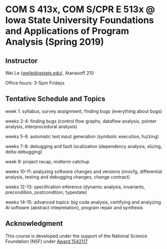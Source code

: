 # COM S 413x, COM S/CPR E 513x @ Iowa State University Foundations and Applications of Program Analysis (Spring 2019) #

## Instructor ## 
Wei Le (weile@iastate.edu), Atanasoff 210

Office hours: 3-5pm Fridays

## Tentative Schedule and Topics ##
week 1: syllabus, survey assignment, finding bugs (everything about bugs)

weeks 2-4: finding bugs (control flow graphs, dataflow analysis, pointer analysis, interprocedural analysis)

weeks 5-6: automatic test input generation (symbolic execution, fuzzing)

weeks 7-8: debugging and fault localization (dependency analysis, slicing, delta-debugging)

week 9: project recap, midterm catchup 

weeks 10-11: analyzing software changes and versions (mvicfg, differential analysis, testing and debugging changes, change contract)

weeks 12-13: specification inference (dynamic analysis, invariants, precondition, postcondition, typestate)

weeks 14-15: advanced topics: big code analysis, certifying and analyzing AI software (abstract intepretation), program repair and synthesis

## Acknowledgment ##
This course is developed under the support of the National Science Foundation (NSF) under <a href="http://www.nsf.gov/awardsearch/showAward?AWD_ID=1542117">Award 1542117
